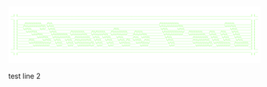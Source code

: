 <p align="center">
    <a href="https://github.com/shantoopaul">
        <img src="./assets/shanto-paul-ascii-banner.png" alt="Hi! I'm Shanto." />
    </a>
</p>
<p>test line 2</p>